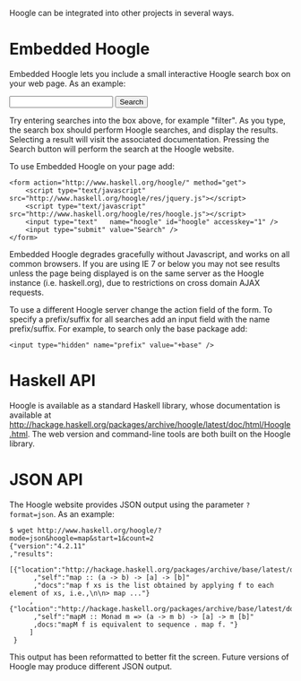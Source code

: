 Hoogle can be integrated into other projects in several ways.

# Embedded Hoogle

Embedded Hoogle lets you include a small interactive Hoogle search box on your web page. As an example:

<form action="http://www.haskell.org/hoogle/" method="get">
  <script type="text/javascript" src="http://www.haskell.org/hoogle/res/jquery.js"></script>
  <script type="text/javascript" src="http://www.haskell.org/hoogle/res/hoogle.js"></script>
  <input type="text"   name="hoogle" id="hoogle" accesskey="1" />
  <input type="submit" value="Search" />
</form>

Try entering searches into the box above, for example "filter". As you type, the search box should perform Hoogle searches, and display the results. Selecting a result will visit the associated documentation. Pressing the Search button will perform the search at the Hoogle website.

To use Embedded Hoogle on your page add:

    <form action="http://www.haskell.org/hoogle/" method="get">
        <script type="text/javascript" src="http://www.haskell.org/hoogle/res/jquery.js"></script>
        <script type="text/javascript" src="http://www.haskell.org/hoogle/res/hoogle.js"></script>
        <input type="text"   name="hoogle" id="hoogle" accesskey="1" />
        <input type="submit" value="Search" />
    </form>

Embedded Hoogle degrades gracefully without Javascript, and works on all common browsers. If you are using IE 7 or below you may not see results unless the page being displayed is on the same server as the Hoogle instance (i.e. haskell.org), due to restrictions on cross domain AJAX requests.

To use a different Hoogle server change the action field of the form. To specify a prefix/suffix for all searches add an input field with the name prefix/suffix. For example, to search only the base package add:

    <input type="hidden" name="prefix" value="+base" />


# Haskell API

Hoogle is available as a standard Haskell library, whose documentation is available at http://hackage.haskell.org/packages/archive/hoogle/latest/doc/html/Hoogle.html. The web version and command-line tools are both built on the Hoogle library.


# JSON API

The Hoogle website provides JSON output using the parameter `?format=json`. As an example:

    $ wget http://www.haskell.org/hoogle/?mode=json&hoogle=map&start=1&count=2
    {"version":"4.2.11"
    ,"results":
         [{"location":"http://hackage.haskell.org/packages/archive/base/latest/doc/html/Prelude.html#v:map"
          ,"self":"map :: (a -> b) -> [a] -> [b]"
          ,"docs":"map f xs is the list obtained by applying f to each element of xs, i.e.,\n\n> map ..."}
         ,{"location":"http://hackage.haskell.org/packages/archive/base/latest/doc/html/Prelude.html#v:mapM"
          ,"self":"mapM :: Monad m => (a -> m b) -> [a] -> m [b]"
          ,docs:"mapM f is equivalent to sequence . map f. "}
         ]
     }

This output has been reformatted to better fit the screen. Future versions of Hoogle may produce different JSON output.
